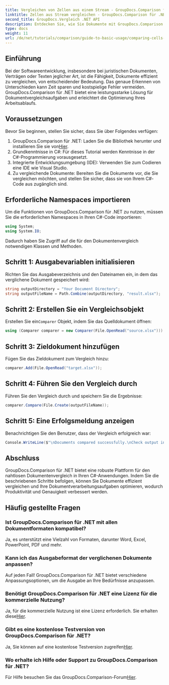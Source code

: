 ```yaml
---
title: Vergleichen von Zellen aus einem Stream - GroupDocs.Comparison für .NET
linktitle: Zellen aus Stream vergleichen - GroupDocs.Comparison für .NET
second_title: GroupDocs.Vergleich .NET API
description: Entdecken Sie, wie Sie Dokumente mit GroupDocs.Comparison für .NET effizient vergleichen. Diese umfassende Anleitung führt Sie Schritt für Schritt durch den Import von Namespaces, das Initialisieren von Vergleichsvariablen und das Durchführen von Dokumentvergleichen.
type: docs
weight: 11
url: /de/net/tutorials/comparison/guide-to-basic-usage/comparing-cells-from-stream/
---
```

## Einführung

Bei der Softwareentwicklung, insbesondere bei juristischen Dokumenten, Verträgen oder Texten jeglicher Art, ist die Fähigkeit, Dokumente effizient zu vergleichen, von entscheidender Bedeutung. Das genaue Erkennen von Unterschieden kann Zeit sparen und kostspielige Fehler vermeiden. GroupDocs.Comparison für .NET bietet eine leistungsstarke Lösung für Dokumentvergleichsaufgaben und erleichtert die Optimierung Ihres Arbeitsablaufs.

## Voraussetzungen

Bevor Sie beginnen, stellen Sie sicher, dass Sie über Folgendes verfügen:

1. GroupDocs.Comparison für .NET: Laden Sie die Bibliothek herunter und installieren Sie sie von[Hier](https://releases.groupdocs.com/comparison/net/).
2. Grundkenntnisse in C#: Für dieses Tutorial werden Kenntnisse in der C#-Programmierung vorausgesetzt.
3. Integrierte Entwicklungsumgebung (IDE): Verwenden Sie zum Codieren eine IDE wie Visual Studio.
4. Zu vergleichende Dokumente: Bereiten Sie die Dokumente vor, die Sie vergleichen möchten, und stellen Sie sicher, dass sie von Ihrem C#-Code aus zugänglich sind.

## Erforderliche Namespaces importieren

Um die Funktionen von GroupDocs.Comparison für .NET zu nutzen, müssen Sie die erforderlichen Namespaces in Ihren C#-Code importieren:

```csharp
using System;
using System.IO;
```

Dadurch haben Sie Zugriff auf die für den Dokumentenvergleich notwendigen Klassen und Methoden.

## Schritt 1: Ausgabevariablen initialisieren

Richten Sie das Ausgabeverzeichnis und den Dateinamen ein, in dem das verglichene Dokument gespeichert wird:

```csharp
string outputDirectory = "Your Document Directory";
string outputFileName = Path.Combine(outputDirectory, "result.xlsx");
```

## Schritt 2: Erstellen Sie ein Vergleichsobjekt

 Erstellen Sie ein`Comparer` Objekt, indem Sie das Quelldokument öffnen:

```csharp
using (Comparer comparer = new Comparer(File.OpenRead("source.xlsx")))
```

## Schritt 3: Zieldokument hinzufügen

Fügen Sie das Zieldokument zum Vergleich hinzu:

```csharp
comparer.Add(File.OpenRead("target.xlsx"));
```

## Schritt 4: Führen Sie den Vergleich durch

Führen Sie den Vergleich durch und speichern Sie die Ergebnisse:

```csharp
comparer.Compare(File.Create(outputFileName));
```

## Schritt 5: Eine Erfolgsmeldung anzeigen

Benachrichtigen Sie den Benutzer, dass der Vergleich erfolgreich war:

```csharp
Console.WriteLine($"\nDocuments compared successfully.\nCheck output in {outputDirectory}.");
```

## Abschluss

GroupDocs.Comparison für .NET bietet eine robuste Plattform für den nahtlosen Dokumentenvergleich in Ihren C#-Anwendungen. Indem Sie die beschriebenen Schritte befolgen, können Sie Dokumente effizient vergleichen und Ihre Dokumentverarbeitungsaufgaben optimieren, wodurch Produktivität und Genauigkeit verbessert werden.

## Häufig gestellte Fragen

### Ist GroupDocs.Comparison für .NET mit allen Dokumentformaten kompatibel?

Ja, es unterstützt eine Vielzahl von Formaten, darunter Word, Excel, PowerPoint, PDF und mehr.

### Kann ich das Ausgabeformat der verglichenen Dokumente anpassen?

Auf jeden Fall! GroupDocs.Comparison für .NET bietet verschiedene Anpassungsoptionen, um die Ausgabe an Ihre Bedürfnisse anzupassen.

### Benötigt GroupDocs.Comparison für .NET eine Lizenz für die kommerzielle Nutzung?

 Ja, für die kommerzielle Nutzung ist eine Lizenz erforderlich. Sie erhalten diese[Hier](https://purchase.groupdocs.com/buy).

### Gibt es eine kostenlose Testversion von GroupDocs.Comparison für .NET?

 Ja, Sie können auf eine kostenlose Testversion zugreifen[Hier](https://releases.groupdocs.com/).

### Wo erhalte ich Hilfe oder Support zu GroupDocs.Comparison für .NET?

 Für Hilfe besuchen Sie das GroupDocs.Comparison-Forum[Hier](https://forum.groupdocs.com/c/comparison/12).